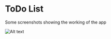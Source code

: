 # ToDo List

Some screenshots showing the working of the app

![Alt text](Scrren/Capture.png?raw=true "First")